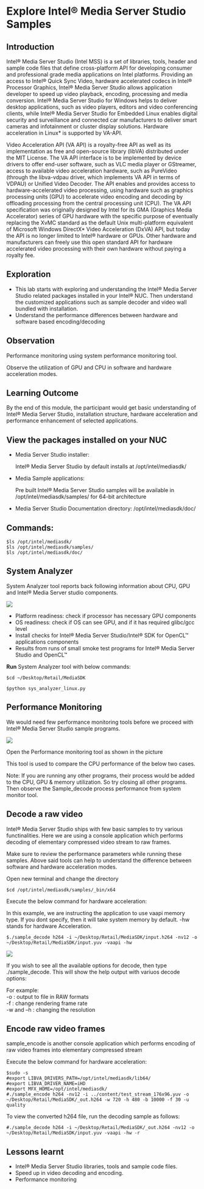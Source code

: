 # Explore Intel® Media Server Studio Samples



## Introduction

Intel® Media Server Studio (Intel MSS) is a set of libraries, tools, header and sample code files that define cross-platform API for developing consumer and professional grade media applications on Intel platforms. Providing an access to Intel® Quick Sync Video, hardware accelerated codecs in Intel® Processor Graphics, Intel® Media Server Studio allows application developer to speed up video playback, encoding, processing and media conversion. Intel® Media Server Studio for Windows helps to deliver desktop applications, such as video players, editors and video conferencing clients, while Intel® Media Server Studio for Embedded Linux enables digital security and surveillance and connected car manufacturers to deliver smart cameras and infotainment or cluster display solutions. Hardware acceleration in Linux* is supported by VA-API.

Video Acceleration API (VA API) is a royalty-free API as well as its implementation as free and open-source library (libVA) distributed under the MIT License. The VA API interface is to be implemented by device drivers to offer end-user software, such as VLC media player or GStreamer, access to available video acceleration hardware, such as PureVideo (through the libva-vdpau driver, which implements VA API in terms of VDPAU) or Unified Video Decoder. The API enables and provides access to hardware-accelerated video processing, using hardware such as graphics processing units (GPU) to accelerate video encoding and decoding by offloading processing from the central processing unit (CPU). The VA API specification was originally designed by Intel for its GMA (Graphics Media Accelerator) series of GPU hardware with the specific purpose of eventually replacing the XvMC standard as the default Unix multi-platform equivalent of Microsoft Windows DirectX* Video Acceleration (DxVA) API, but today the API is no longer limited to Intel® hardware or GPUs. Other hardware and manufacturers can freely use this open standard API for hardware accelerated video processing with their own hardware without paying a royalty fee.

## Exploration

*   This lab starts with exploring and understanding the Intel® Media Server Studio related packages installed in your Intel® NUC. Then understand the customized applications such as sample decoder and video wall bundled with installation.
*   Understand the performance differences between hardware and software based encoding/decoding

## Observation

Performance monitoring using system performance monitoring tool.

Observe the utilization of GPU and CPU in software and hardware acceleration modes.

## Learning Outcome

By the end of this module, the participant would get basic understanding of Intel® Media Server Studio, installation structure, hardware acceleration and performance enhancement of selected applications.

## View the packages installed on your NUC

*   Media Server Studio installer:

    Intel® Media Server Studio by default installs at /opt/intel/mediasdk/

*   Media Sample applications:

    Pre built Intel® Media Server Studio samples will be available in /opt/intel/mediasdk/samples/ for 64-bit architecture

*   Media Server Studio Documentation directory: /opt/intel/mediasdk/doc/

## Commands:
```
$ls /opt/intel/mediasdk/  
$ls /opt/intel/mediasdk/samples/  
$ls /opt/intel/mediasdk/doc/
```
## System Analyzer

System Analyzer tool reports back following information about CPU, GPU and Intel® Media Server studio components.

![](images/SystemAnalyzer.png)

*   Platform readiness: check if processor has necessary GPU components
*   OS readiness: check if OS can see GPU, and if it has required glibc/gcc level
*   Install checks for Intel® Media Server Studio/Intel® SDK for OpenCL™ applications components
*   Results from runs of small smoke test programs for Intel® Media Server Studio and OpenCL™

**Run** System Analyzer tool with below commands:
```
$cd ~/Desktop/Retail/MediaSDK

$python sys_analyzer_linux.py
```
## Performance Monitoring

We would need few performance monitoring tools before we proceed with Intel® Media Server Studio sample programs.

![](images/system_monitor.png)

Open the Performance monitoring tool as shown in the picture

This tool is used to compare the CPU performance of the below two cases.

Note: If you are running any other programs, their process would be added to the CPU, GPU & memory utilization. So try closing all other programs. Then observe the Sample\_decode process performance from system monitor tool.

## Decode a raw video

Intel® Media Server Studio ships with few basic samples to try various functinalities. Here we are using a console application which performs decoding of elementary compressed video stream to raw frames.

Make sure to review the performance parameters while running these samples. Above said tools can help to understand the difference between software and hardware acceleration modes.

Open new terminal and change the directory
```
$cd /opt/intel/mediasdk/samples/_bin/x64
```
<!--
Case 1: Execute the below command for software implementation:

In this example -sw stands for Software Acceleration, -r is for rendering the output.
```
$./sample\_decode h264 -i '/home/intel\[workshop id\]/Documents/workshop/msdk\_samples/samples/input.h264' -sw -r
```
![](images/MSDK_SW.png)

Case 2: Execute the below command for hardware acceleration:
-->
Execute the below command for hardware acceleration:

In this example, we are instructing the application to use vaapi memory type. If you dont specify, then it will take system memory by default. -hw stands for hardware Acceleration.
```
$./sample_decode h264 -i ~/Desktop/Retail/MediaSDK/input.h264 -nv12 -o ~/Desktop/Retail/MediaSDK/input.yuv -vaapi -hw
```
![](images/MSDK_HW.png)

If you wish to see all the available options for decode, then type ./sample\_decode. This will show the help output with variuos decode options:

For example:  
\-o : output to file in RAW formats  
\-f : change rendering frame rate  
\-w and –h : changing the resolution

## Encode raw video frames

sample\_encode is another console application which performs encoding of raw video frames into elementary compressed stream

<!--
Case 1: Execute the below command for software implementation:

We are passing an input raw video stream and converting it to h264 formatted elementary stream.

We specify width, height and framerate for this conversion. You can review all the available switches by typing ./sample\_encode at the terminal
```
$./sample\_decode h264 -i '/home/intel\[machine id\]/Documents/workshop/msdk\_samples/samples/input.h264' -nv12 -o '/home/intel\[machine id\]/Documents/workshop/msdk\_samples/samples/input.yuv' -vaapi -hw

$./sample\_encode h264 -nv12 -i '/home/intel\[machine id\]/Documents/workshop/msdk\_samples/samples/input.yuv' -o '/home/intel\[machine id\]/Documents/workshop/msdk\_samples/samples/sw\_out.h264' -w 1920 -h 1080 -f 60 -sw
```
Observe the CPU utilization from System Monitor as described before

Case 2: Execute the below command for hardware acceleration:
-->
Execute the below command for hardware acceleration:

```
$sudo -s
#export LIBVA_DRIVERS_PATH=/opt/intel/mediasdk/lib64/
#export LIBVA_DRIVER_NAME=iHD
#export MFX_HOME=/opt/intel/mediasdk/
#./sample_encode h264 -nv12 -i ../content/test_stream_176x96.yuv -o ~/Desktop/Retail/MediaSDK/_out.h264 -w 720 -h 480 -b 10000 -f 30 -u quality
```
To view the converted h264 file, run the decoding sample as follows:
```
#./sample_decode h264 -i ~/Desktop/Retail/MediaSDK/_out.h264 -nv12 -o ~/Desktop/Retail/MediaSDK/input.yuv -vaapi -hw -r
```
## Lessons learnt

*   Intel® Media Server Studio libraries, tools and sample code files.
*   Speed up in video decoding and encoding.
*   Performance monitoring
